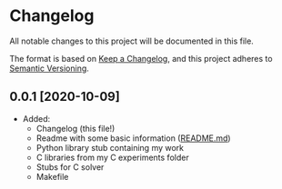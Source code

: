 # Changelog

All notable changes to this project will be documented in this file.

The format is based on [Keep a Changelog](https://keepachangelog.com/en/1.0.0/),
and this project adheres to [Semantic Versioning](https://semver.org/spec/v2.0.0.html).

## 0.0.1 [2020-10-09]

- Added:
  - Changelog (this file!)
  - Readme with some basic information ([README.md](./README.md))
  - Python library stub containing my work
  - C libraries from my C experiments folder
  - Stubs for C solver
  - Makefile
